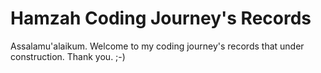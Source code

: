 # Hamzah Coding Journey's Records
Assalamu'alaikum. 
Welcome to my coding journey's records that under construction. Thank you. ;-)
